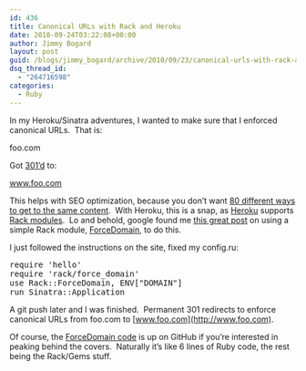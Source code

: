 ```yaml
---
id: 436
title: Canonical URLs with Rack and Heroku
date: 2010-09-24T03:22:08+00:00
author: Jimmy Bogard
layout: post
guid: /blogs/jimmy_bogard/archive/2010/09/23/canonical-urls-with-rack-and-heroku.aspx
dsq_thread_id:
  - "264716598"
categories:
  - Ruby
---
```

In my Heroku/Sinatra adventures, I wanted to make sure that I enforced canonical URLs.&#160; That is:

foo.com

Got [301’d](http://www.w3.org/Protocols/rfc2616/rfc2616-sec10.html#sec10.3.2) to:

www.foo.com

This helps with SEO optimization, because you don’t want [80 different ways to get to the same content](http://www.hanselman.com/blog/UsingISAPIRewriteToCanonicalizeASPNETURLsAndRemoveDefaultaspx.aspx).&#160; With Heroku, this is a snap, as [Heroku](http://heroku.com/) supports [Rack modules](http://rack.rubyforge.org/).&#160; Lo and behold, google found me [this great post](http://www.protectedmethod.com/blog/4c5f157999cf9f4cdd000004/ensure_the_correct_canonical_domain_in_sinatra) on using a simple Rack module, [ForceDomain](http://coderack.org/users/cwninja/middlewares/106-rackforcedomain), to do this.

I just followed the instructions on the site, fixed my config.ru:

<pre>require 'hello'
require 'rack/force_domain'
use Rack::ForceDomain, ENV["DOMAIN"]
run Sinatra::Application</pre>

A git push later and I was finished.&#160; Permanent 301 redirects to enforce canonical URLs from foo.com to [www.foo.com](http://www.foo.com).

Of course, the [ForceDomain code](http://github.com/cwninja/rack-force_domain) is up on GitHub if you’re interested in peaking behind the covers.&#160; Naturally it’s like 6 lines of Ruby code, the rest being the Rack/Gems stuff.